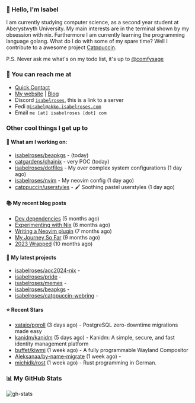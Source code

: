 ### 👋 Hello, I'm Isabel

I am currently studying computer science, as a second year student at Aberystwyth University. My main interests are in the terminal shown by my obsession with nix. Furthermore I am currently learning the programming language golang.
What do I do with some of my spare time? Well I contribute to a awesome project [Catppuccin](https://github.com/catppuccin/catppuccin).

P.S. Never ask me what's on my todo list, it's up to [@comfysage](https://github.com/comfysage)

### 📧 You can reach me at

* [Quick Contact](https://isabel.contact)
* [My website](https://isabelroses.com) | [Blog](https://isabelroses.com/blog)
* Discord [`isabelroses`](https://discord.gg/8RVhHeJH3x), this is a link to a server
* Fedi [`@isabel@akko.isabelroses.com`](https://akko.isabelroses.com/isabel)
* Email `me [at] isabelroses [dot] com`

### Other cool things I get up to

#### 👷 What am I working on:


- [isabelroses/beapkgs](https://github.com/isabelroses/beapkgs) -  (today)
- [catgardens/chainix](https://github.com/catgardens/chainix) - very POC (today)
- [isabelroses/dotfiles](https://github.com/isabelroses/dotfiles) - My over complex system configurations  (1 day ago)
- [isabelroses/nvim](https://github.com/isabelroses/nvim) - My neovim config (1 day ago)
- [catppuccin/userstyles](https://github.com/catppuccin/userstyles) - 🖌 Soothing pastel userstyles (1 day ago)

#### 📚 My recent blog posts

- [Dev dependencies](https://isabelroses.com/blog/nix-shells-8) (5 months ago)
- [Experimenting with Nix](https://isabelroses.com/blog/experimenting-with-nix-7) (6 months ago)
- [Writing a Neovim plugin](https://isabelroses.com/blog/writing-a-neovim-plugin-6) (7 months ago)
- [My Journey So Far](https://isabelroses.com/blog/my-journey-so-far-5) (9 months ago)
- [2023 Wrapped](https://isabelroses.com/blog/2023-wrapped-4) (10 months ago)

#### 🌱 My latest projects

- [isabelroses/aoc2024-nix](https://github.com/isabelroses/aoc2024-nix) - 
- [isabelroses/pride](https://github.com/isabelroses/pride) - 
- [isabelroses/memes](https://github.com/isabelroses/memes) - 
- [isabelroses/beapkgs](https://github.com/isabelroses/beapkgs) - 
- [isabelroses/catppuccin-webring](https://github.com/isabelroses/catppuccin-webring) - 

#### ⭐ Recent Stars

- [xataio/pgroll](https://github.com/xataio/pgroll) (3 days ago) - PostgreSQL zero-downtime migrations made easy
- [kanidm/kanidm](https://github.com/kanidm/kanidm) (5 days ago) - Kanidm: A simple, secure, and fast identity management platform
- [buffet/kiwmi](https://github.com/buffet/kiwmi) (1 week ago) - A fully programmable Wayland Compositor
- [Aleksanaa/by-name-migrate](https://github.com/Aleksanaa/by-name-migrate) (1 week ago) - 
- [michidk/rost](https://github.com/michidk/rost) (1 week ago) - Rust programming in German.


### 📊 My GitHub Stats

![gh-stats](https://github-readme-stats-one-bice.vercel.app/api?username=isabelroses&include_all_commits=true&show_icons=true&bg_color=1e1e2e&text_color=cdd6f4&icon_color=cba6f7&title_color=94e2d5&border_color=313244&role=OWNER,ORGANIZATION_MEMBER)


